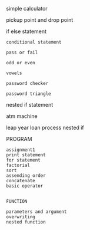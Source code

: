 simple calculator

pickup point and drop point

if else statement

    conditional statement
    
    pass or fail
    
    odd or even
    
    vowels
    
    password checker
    
    password triangle

nested if statement

atm machine 

leap year
loan process nested if


PROGRAM

    assignment1
    print statement
    for statement
    factorial
    sort
    assending order
    concatenate
    basic operator


    FUNCTION

    parameters and argument
    overwriting
    nested function
    

